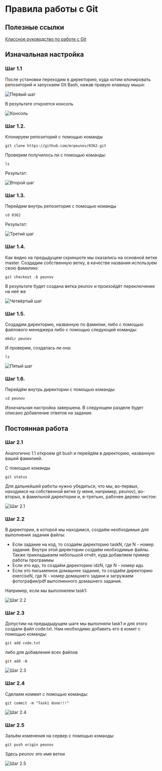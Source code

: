 # Правила работы с Git

## Полезные ссылки

[Классное руководство по работе с Git](https://githowto.com/ru)

## Изначальная настройка 

### Шаг 1.1

После установки переходим в директорию, куда хотим клонировать репозиторий и запускаем Git Bash, нажав правую клавишу мыши:

![Первый шаг](/image/step1.png)

В результате откроется консоль

![Консоль](/image/console.PNG)

### Шаг 1.2.

Клонируем репозиторий с помощью команды

```
git clone https://github.com/mrpeunov/0362.git
```

Проверим получилось ли с помощью команды:

```
ls
```

Результат:

![Второй шаг](/image/step2.PNG)

### Шаг 1.3.

Перейдем внутрь репозитория с помощью команды 

```
cd 0362
```

Результат:

![Третий шаг](/image/step3.PNG)

### Шаг 1.4. 

Как видно на предыдущем скриншоте мы оказались на основной ветке master. Создадим собственную ветку, в качестве названия используем свою фамилию:

```
git checkout -b peunov
```

В результате будет создана ветка peunov и произойдёт переключение на неё же

![Четвёртый шаг](/image/step4.PNG)

### Шаг 1.5.

Создадим директорию, названную по фамилии,  либо с помощью файлового менеджера либо с помощью следующей команды: 

```
mkdir peunov
```

И проверим, создалась ли она:

```
ls
```

![Пятый шаг](/image/step5.PNG)

### Шаг 1.6. 

Перейдём внутрь директории с помощью команды:

```
cd peunov
```

Изначальная настройка завершена. В следующем разделе будет описано добавление ответов на задание.

## Постоянная работа

### Шаг 2.1

Аналогично 1.1 откроем git bush и перейдём в директорию, названную вашей фамилией.

С помощью команды 

```
git status
```

Для дальнейшей работы нужно убедиться, что мы, во-первых, находимся на собственной ветке (у меня, например, peunov), во-вторых, в фамильной директории и, в-третьих, рабочее дерево чистое:

![Шаг 2.1](/image/step21.PNG)

### Шаг 2.2 

В директории, в которой мы находимся, создаём необходимые для выполнения задания файлы:

* Если задание на код, то создаём директорию taskN, где N - номер задания. Внутри этой директории создаём необходимые файлы. Также прикладываем небольшой отчёт, куда добавляем пример работы программы
* Если это идз, то создаём директорию idzN, где N - номер идз.
* Если это письменное домашнее задание, то создаём директорию exerciseN, где N - номер домашнего задани и загружаем фотографии/pdf выполненного домашнего задания.

Например, если мы выполнялем task1:

![Шаг 2.2](/image/step22.PNG)

### Шаг 2.3 

Допустим на предыдыдущем шаге мы выполняли task1 и для этого создали файл code.txt. Нам необходимо добавить его в комит с помощью команды:

```
git add code.txt
```

либо для добавления всех файлов

```
git add -A
```

![Шаг 2.3](/image/step23.PNG)

### Шаг 2.4 

Сделаем коммит с помощью команды:

```
git commit -m "Task1 done!!!"
```

![Шаг 2.4](/image/step24.PNG)

### Шаг 2.5 

Зальём изменения на сервер с помощью команды:

```
git push origin peunov
```

Здесь peunov это имя ветки

![Шаг 2.5](/image/step25.PNG)
